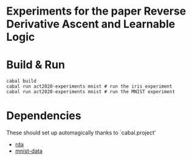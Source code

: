 # Experiments for the paper Reverse Derivative Ascent and Learnable Logic

# Build & Run

    cabal build
    cabal run act2020-experiments mnist # run the iris experiment
    cabal run act2020-experiments mnist # run the MNIST experiment

# Dependencies

These should set up automagically thanks to `cabal.project' 

- [rda](https://github.com/statusfailed/rda)
- [mnist-data](https://github.com/statusfailed/mnist-data)
